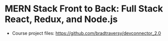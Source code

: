 # MERN Stack Front to Back: Full Stack React, Redux, and Node.js

* Course project files: <https://github.com/bradtraversy/devconnector_2.0>
